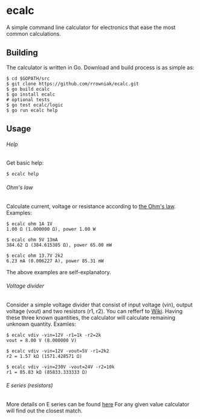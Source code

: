 # ecalc
A simple command line calculator for electronics that ease the most common calculations.
## Building
The calculator is written in Go. Download and build process is as simple as:
```
$ cd $GOPATH/src
$ git clone https://github.com/rrowniak/ecalc.git
$ go build ecalc
$ go install ecalc
# optional tests
$ go test ecalc/logic
$ go run ecalc help
```
## Usage
###### Help
Get basic help:
```
$ ecalc help
```
###### Ohm's law
Calculate current, voltage or resistance according to [the Ohm's law](https://en.wikipedia.org/wiki/Ohm%27s_law).
Examples:
```
$ ecalc ohm 1A 1V
1.00 Ω (1.000000 Ω), power 1.00 W

$ ecalc ohm 5V 13mA
384.62 Ω (384.615385 Ω), power 65.00 mW

$ ecalc ohm 13.7V 2k2
6.23 mA (0.006227 A), power 85.31 mW
```
The above examples are self-explanatory.
###### Voltage divider
Consider a simple voltage divider that consist of input voltage (vin), output voltage (vout)
and two resistors (r1, r2). You can refferf to [Wiki](https://en.wikipedia.org/wiki/Voltage_divider). Having these three known quantities, the calculator will calculate remaining unknown quantity.
Examles:
```
$ ecalc vdiv -vin=12V -r1=1k -r2=2k
vout = 8.00 V (8.000000 V)

$ ecalc vdiv -vin=12V -vout=5V -r1=2k2
r2 = 1.57 kΩ (1571.428571 Ω)

$ ecalc vdiv -vin=230V -vout=24V -r2=10k
r1 = 85.83 kΩ (85833.333333 Ω)
```
###### E series (resistors)
More details on E series can be found [here](https://en.wikipedia.org/wiki/E_series_of_preferred_numbers)
For any given value calculator will find out the closest match.